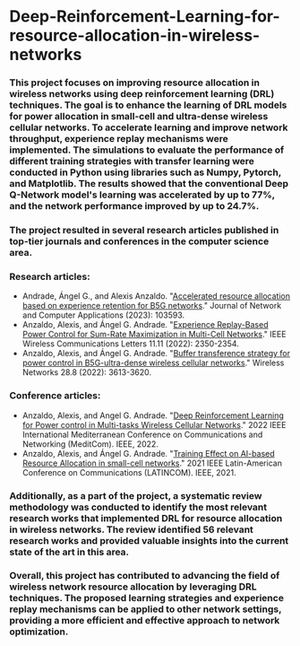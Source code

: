 # Deep-Reinforcement-Learning-for-resource-allocation-in-wireless-networks

### This project focuses on improving resource allocation in wireless networks using deep reinforcement learning (DRL) techniques. The goal is to enhance the learning of DRL models for power allocation in small-cell and ultra-dense wireless cellular networks. To accelerate learning and improve network throughput, experience replay mechanisms were implemented. The simulations to evaluate the performance of different training strategies with transfer learning were conducted in Python using libraries such as Numpy, Pytorch, and Matplotlib. The results showed that the conventional Deep Q-Network model's learning was accelerated by up to 77%, and the network performance improved by up to 24.7%.

### The project resulted in several research articles published in top-tier journals and conferences in the computer science area. 
### Research articles:
* Andrade, Ángel G., and Alexis Anzaldo. "[Accelerated resource allocation based on experience retention for B5G networks](https://www.sciencedirect.com/science/article/abs/pii/S1084804523000127)." Journal of Network and Computer Applications (2023): 103593.
* Anzaldo, Alexis, and Ángel G. Andrade. "[Experience Replay-Based Power Control for Sum-Rate Maximization in Multi-Cell Networks](https://ieeexplore.ieee.org/abstract/document/9870169)." IEEE Wireless Communications Letters 11.11 (2022): 2350-2354.
* Anzaldo, Alexis, and Ángel G. Andrade. "[Buffer transference strategy for power control in B5G-ultra-dense wireless cellular networks](https://link.springer.com/article/10.1007/s11276-022-03087-6)." Wireless Networks 28.8 (2022): 3613-3620.
### Conference articles:
* Anzaldo, Alexis, and Angel G. Andrade. "[Deep Reinforcement Learning for Power control in Multi-tasks Wireless Cellular Networks](https://ieeexplore.ieee.org/abstract/document/9928617)." 2022 IEEE International Mediterranean Conference on Communications and Networking (MeditCom). IEEE, 2022.
* Anzaldo, Alexis, and Ángel G. Andrade. "[Training Effect on AI-based Resource Allocation in small-cell networks](https://ieeexplore.ieee.org/abstract/document/9647736)." 2021 IEEE Latin-American Conference on Communications (LATINCOM). IEEE, 2021.

### Additionally, as a part of the project, a systematic review methodology was conducted to identify the most relevant research works that implemented DRL for resource allocation in wireless networks. The review identified 56 relevant research works and provided valuable insights into the current state of the art in this area.

### Overall, this project has contributed to advancing the field of wireless network resource allocation by leveraging DRL techniques. The proposed learning strategies and experience replay mechanisms can be applied to other network settings, providing a more efficient and effective approach to network optimization.
